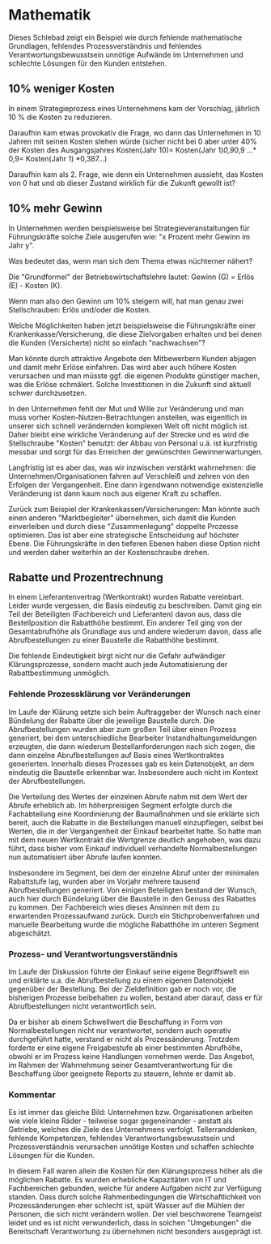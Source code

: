 # Mathematik

Dieses Schlebad zeigt ein Beispiel wie durch fehlende mathematische Grundlagen, fehlendes Prozessverständnis und fehlendes Verantwortungsbewusstsein unnötige Aufwände im Unternehmen und schlechte Lösungen für den Kunden entstehen. 

## 10% weniger Kosten

In einem Strategieprozess eines Unternehmens kam der Vorschlag, jährlich 10 % die Kosten zu reduzieren.

Daraufhin kam etwas provokativ die Frage, wo dann das Unternehmen in 10 Jahren mit seinen Kosten stehen würde (sicher nicht bei 0 aber unter 40% der Kosten des Ausgangsjahres Kosten(Jahr 10)= Kosten(Jahr 1)*0,9*0,9 …* 0,9= Kosten(Jahr 1) *0,387…)

Daraufhin kam als 2. Frage, wie denn ein Unternehmen aussieht, das Kosten von 0 hat und ob dieser Zustand wirklich für die Zukunft gewollt ist?

## 10% mehr Gewinn

In Unternehmen werden beispielsweise bei Strategieveranstaltungen für Führungskräfte solche Ziele ausgerufen wie: "x Prozent mehr Gewinn im Jahr y". 

Was bedeutet das, wenn man sich dem Thema etwas nüchterner nähert? 

Die "Grundformel" der Betriebswirtschaftslehre lautet: Gewinn (G) = Erlös (E) - Kosten (K).

Wenn man also den Gewinn um 10% steigern will, hat man genau zwei Stellschrauben: Erlös und/oder die Kosten. 

Welche Möglichkeiten haben jetzt beispielsweise die Führungskräfte einer Krankenkasse/Versicherung, die diese Zielvorgaben erhalten und bei denen die Kunden (Versicherte) nicht so einfach "nachwachsen"? 

Man könnte durch attraktive Angebote den Mitbewerbern Kunden abjagen und damit mehr Erlöse einfahren. Das wird aber auch höhere Kosten verursachen und man müsste ggf. die eigenen Produkte günstiger machen, was die Erlöse schmälert. Solche Investitionen in die Zukunft sind aktuell schwer durchzusetzen. 

In den Unternehmen fehlt der Mut und Wille zur Veränderung und man muss vorher Kosten-Nutzen-Betrachtungen anstellen, was eigentlich in unserer sich schnell verändernden komplexen Welt oft nicht möglich ist. Daher bleibt eine wirkliche Veränderung auf der Strecke und es wird die Stellschraube "Kosten" benutzt: der Abbau von Personal u.ä. ist kurzfristig messbar und sorgt für das Erreichen der gewünschten Gewinnerwartungen. 

Langfristig ist es aber das, was wir inzwischen verstärkt wahrnehmen: die Unternehmen/Organisationen fahren auf Verschleiß und zehren von den Erfolgen der Vergangenheit. Eine dann irgendwann notwendige existenzielle Veränderung ist dann kaum noch aus eigener Kraft zu schaffen.   

Zurück zum Beispiel der Krankenkassen/Versicherungen: Man könnte auch einen anderen "Marktbegleiter" übernehmen, sich damit die Kunden einverleiben und durch diese "Zusammenlegung" doppelte Prozesse optimieren. Das ist aber eine strategische Entscheidung auf höchster Ebene. Die Führungskräfte in den tieferen Ebenen haben diese Option nicht und werden daher weiterhin an der Kostenschraube drehen.


## Rabatte und Prozentrechnung 

In einem Lieferantenvertrag (Wertkontrakt) wurden Rabatte vereinbart. Leider wurde vergessen, die Basis eindeutig zu beschreiben. Damit ging ein Teil der Beteiligten (Fachbereich und Lieferanten) davon aus, dass die Bestellposition die Rabatthöhe bestimmt. Ein anderer Teil ging von der Gesamtabrufhöhe als Grundlage aus und andere wiederum davon, dass alle Abrufbestellungen zu einer Baustelle die Rabatthöhe bestimmt. 

Die fehlende Eindeutigkeit birgt nicht nur die Gefahr aufwändiger Klärungsprozesse, sondern macht auch jede Automatisierung der Rabattbestimmung unmöglich.

###  Fehlende Prozessklärung vor Veränderungen

Im Laufe der Klärung setzte sich beim Auftraggeber der Wunsch nach einer Bündelung der Rabatte über die jeweilige Baustelle durch. Die Abrufbestellungen  wurden aber zum großen Teil über einen Prozess generiert, bei dem unterschiedliche Bearbeiter Instandhaltungsmeldungen erzeugten, die dann wiederum Bestellanforderungen nach sich zogen, die dann einzelne Abrufbestellungen auf Basis eines Wertkontraktes generierten. Innerhalb dieses Prozesses gab es kein Datenobjekt, an dem eindeutig die Baustelle erkennbar war. Insbesondere auch nicht im Kontext der Abrufbestellungen.

Die Verteilung des Wertes der einzelnen Abrufe nahm mit dem Wert der Abrufe erheblich ab. Im höherpreisigen Segment erfolgte durch die Fachabteilung eine Koordinierung der Baumaßnahmen und sie erklärte sich bereit, auch die Rabatte in die Bestellungen manuell einzupflegen, selbst bei Werten, die in der Vergangenheit der Einkauf bearbeitet hatte. So hatte man mit dem neuen Wertkontrakt die Wertgrenze deutlich angehoben, was dazu führt, dass bisher vom Einkauf individuell verhandelte Normalbestellungen nun automatisiert über Abrufe laufen konnten. 

Insbesondere im Segment, bei dem der einzelne Abruf unter der minimalen Rabattstufe lag, wurden aber im Vorjahr mehrere tausend Abrufbestellungen generiert. Von einigen Beteiligten bestand der Wunsch, auch hier durch Bündelung über die Baustelle in den Genuss des Rabattes zu kommen. Der Fachbereich wies dieses Ansinnen mit dem zu erwartenden Prozessaufwand zurück. Durch ein Stichprobenverfahren und manuelle Bearbeitung wurde die mögliche Rabatthöhe im unteren Segment abgeschätzt. 

### Prozess- und Verantwortungsverständnis

Im Laufe der Diskussion führte der Einkauf seine eigene Begriffswelt ein und erklärte u.a. die Abrufbestellung zu einem eigenen Datenobjekt gegenüber der Bestellung. Bei der Zieldefinition gab er noch vor, die bisherigen Prozesse beibehalten zu wollen, bestand aber darauf, dass er für Abrufbestellungen nicht verantwortlich sein. 

Da er bisher ab einem Schwellwert die Beschaffung in Form von Normalbestellungen nicht nur verantwortet, sondern auch operativ durchgeführt hatte, verstand er nicht als Prozessänderung. Trotzdem forderte er eine eigene Freigabestufe ab einer bestimmten Abrufhöhe, obwohl er im Prozess keine Handlungen vornehmen werde. Das Angebot, im Rahmen der Wahrnehmung seiner Gesamtverantwortung für die Beschaffung über geeignete Reports zu steuern, lehnte er damit ab.

### Kommentar

Es ist immer das gleiche Bild: Unternehmen bzw. Organisationen arbeiten wie viele kleine Räder - teilweise sogar gegeneinander - anstatt als Getriebe, welches die Ziele des Unternehmens verfolgt. Tellerranddenken, fehlende Kompetenzen, fehlendes Verantwortungsbewusstsein und Prozessverständnis verursachen unnötige Kosten und schaffen schlechte Lösungen für die Kunden.

In diesem Fall waren allein die Kosten für den Klärungsprozess höher als die möglichen Rabatte. Es wurden erhebliche Kapazitäten von IT und Fachbereichen gebunden, welche für andere Aufgaben nicht zur Verfügung standen. Dass durch solche Rahmenbedingungen die Wirtschaftlichkeit von Prozessänderungen eher schlecht ist, spült Wasser auf die Mühlen der Personen, die sich nicht verändern wollen. Der viel beschworene Teamgeist leidet und es ist nicht verwunderlich, dass in solchen "Umgebungen" die Bereitschaft Verantwortung zu übernehmen nicht besonders ausgeprägt ist.